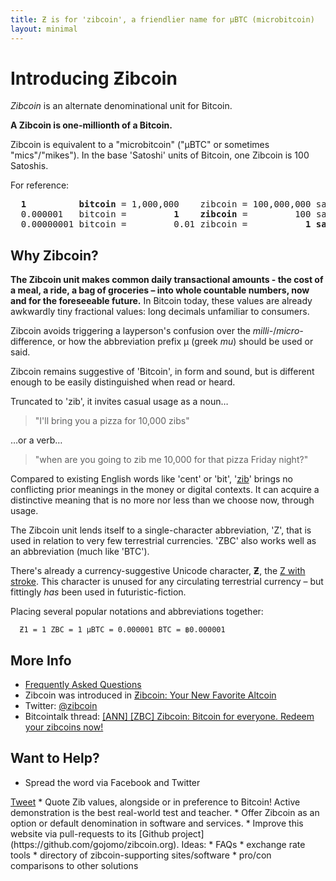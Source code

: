 ```yaml
---
title: Ƶ is for 'zibcoin', a friendlier name for µBTC (microbitcoin)
layout: minimal
---
```


# Introducing Ƶibcoin

*Zibcoin* is an alternate denominational unit for Bitcoin.

**A Zibcoin is one-millionth of a Bitcoin.** 

Zibcoin is equivalent to a "microbitcoin" ("µBTC" or sometimes "mics"/"mikes"). In the base 'Satoshi' units of Bitcoin, one Zibcoin is 100 Satoshis.

For reference:

<pre>
<b>  1          bitcoin</b> = 1,000,000    zibcoin = 100,000,000 satoshi
  0.000001   bitcoin =         <b>1    zibcoin</b> =         100 satoshi           
  0.00000001 bitcoin =         0.01 zibcoin =           <b>1 satoshi</b>
</pre>

## Why Zibcoin?

**The Zibcoin unit makes common daily transactional amounts - the cost of a meal, a ride, a bag of groceries – into whole countable numbers, now and for the foreseeable future.** In Bitcoin today, these values are already awkwardly tiny fractional values: long decimals unfamiliar to consumers. 

Zibcoin avoids triggering a layperson's confusion over the *milli-*/*micro-* difference, or how the abbreviation prefix µ (greek *mu*) should be used or said.

Zibcoin remains suggestive of 'Bitcoin', in form and sound, but is different enough to be easily distinguished when read or heard. 

Truncated to 'zib', it invites casual usage as a noun…

> "I'll bring you a pizza for 10,000 zibs" 

…or a verb…

> "when are you going to zib me 10,000 for that pizza Friday night?"

Compared to existing English words like 'cent' or 'bit', '[zib](http://en.wikipedia.org/wiki/Zib)' brings no conflicting prior meanings in the money or digital contexts. It can acquire a distinctive meaning that is no more nor less than we choose now, through usage. 

The Zibcoin unit lends itself to a single-character abbreviation, 'Z', that is used in relation to very few terrestrial currencies. 'ZBC' also works well as an abbreviation (much like 'BTC').

There's already a currency-suggestive Unicode character, **Ƶ**, the [Z with stroke](https://en.wikipedia.org/wiki/Z_with_stroke). This character is unused for any circulating terrestrial currency – but fittingly *has* been used in futuristic-fiction. 

Placing several popular notations and abbreviations together: 

      Ƶ1 = 1 ZBC = 1 µBTC = 0.000001 BTC = ฿0.000001

## More Info

* [Frequently Asked Questions](/faq)
* Zibcoin was introduced in [Ƶibcoin: Your New Favorite Altcoin](https://medium.com/p/681d3dea0093)
* Twitter: [@zibcoin](https://twitter.com/zibcoin)
* Bitcointalk thread: [[ANN] [ZBC] Zibcoin: Bitcoin for everyone. Redeem your zibcoins now!](https://bitcointalk.org/index.php?topic=522958)

## Want to Help? 

* Spread the word via Facebook and Twitter
<div class="fb-like" data-href="https://developers.facebook.com/docs/plugins/" data-layout="standard" data-action="like" data-show-faces="true" data-share="true"></div>
<a href="https://twitter.com/share" class="twitter-share-button" data-via="zibcoin" data-size="large" data-hashtags="bitcoin">Tweet</a>
<script>!function(d,s,id){var js,fjs=d.getElementsByTagName(s)[0],p=/^http:/.test(d.location)?'http':'https';if(!d.getElementById(id)){js=d.createElement(s);js.id=id;js.src=p+'://platform.twitter.com/widgets.js';fjs.parentNode.insertBefore(js,fjs);}}(document, 'script', 'twitter-wjs');</script>
* Quote Zib values, alongside or in preference to Bitcoin! Active demonstration is the best real-world test and teacher. 
* Offer Zibcoin as an option or default denomination in software and services.
* Improve this website via pull-requests to its [Github project](https://github.com/gojomo/zibcoin.org). Ideas:
    * FAQs
    * exchange rate tools
    * directory of zibcoin-supporting sites/software
    * pro/con comparisons to other solutions


